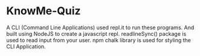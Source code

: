 # KnowMe-Quiz

A CLI (Command Line Applications) used repl.it to run these programs.
And built using NodeJS to create a javascript repl.
readlineSync() package is used to read input from your user.
npm chalk library is used for styling the CLI Application.
